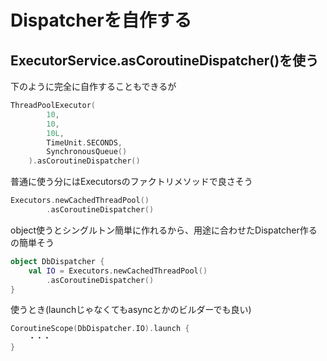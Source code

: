 # Dispatcherを自作する
## ExecutorService.asCoroutineDispatcher()を使う
下のように完全に自作することもできるが
```kotlin
ThreadPoolExecutor(
        10,
        10,
        10L,
        TimeUnit.SECONDS,
        SynchronousQueue()
    ).asCoroutineDispatcher()
```

普通に使う分にはExecutorsのファクトリメソッドで良さそう
```kotlin
Executors.newCachedThreadPool()
        .asCoroutineDispatcher()
```

object使うとシングルトン簡単に作れるから、用途に合わせたDispatcher作るの簡単そう
```kotlin
object DbDispatcher {
    val IO = Executors.newCachedThreadPool()
        .asCoroutineDispatcher()
}
```

使うとき(launchじゃなくてもasyncとかのビルダーでも良い)
```kotlin
CoroutineScope(DbDispatcher.IO).launch { 
    ・・・
}
```